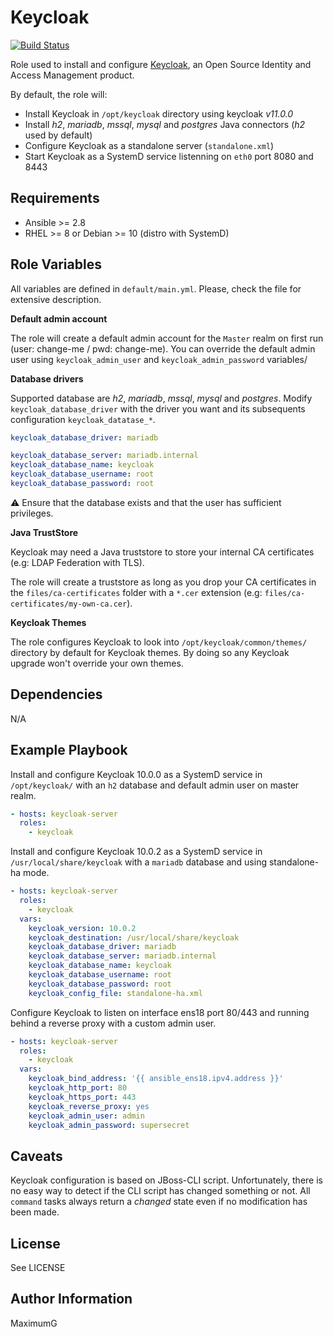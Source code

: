 Keycloak
========

[![Build Status](https://travis-ci.com/maximumG/ansible-keycloak.svg?branch=master)](https://travis-ci.com/maximumG/ansible-keycloak)

Role used to install and configure [Keycloak](https://www.keycloak.org/), an Open Source Identity and Access Management product.

By default, the role will:

* Install Keycloak in `/opt/keycloak` directory using keycloak _v11.0.0_
* Install *h2*, *mariadb*, *mssql*, *mysql* and *postgres* Java connectors (*h2* used by default)
* Configure Keycloak as a standalone server (`standalone.xml`)
* Start Keycloak as a SystemD service listenning on `eth0` port 8080 and 8443

Requirements
------------

* Ansible >= 2.8
* RHEL >= 8 or Debian >= 10 (distro with SystemD)

Role Variables
--------------

All variables are defined in `default/main.yml`. Please, check the file for extensive description.

**Default admin account**

The role will create a default admin account for the `Master` realm on first run (user: change-me / pwd: change-me).
You can override the default admin user using `keycloak_admin_user` and `keycloak_admin_password` variables/

**Database drivers**

Supported database are *h2*, *mariadb*, *mssql*, *mysql* and *postgres*. Modify `keycloak_database_driver` with
the driver you want and its subsequents configuration `keycloak_datatase_*`.

```yaml
keycloak_database_driver: mariadb

keycloak_database_server: mariadb.internal
keycloak_database_name: keycloak
keycloak_database_username: root
keycloak_database_password: root
```

:warning:  Ensure that the database exists and that the user has sufficient privileges.

**Java TrustStore**

Keycloak may need a Java truststore to store your internal CA certificates (e.g: LDAP Federation with TLS).

The role will create a truststore as long as you drop your CA certificates in the `files/ca-certificates` folder with
a `*.cer` extension (e.g: `files/ca-certificates/my-own-ca.cer`).

**Keycloak Themes**

The role configures Keycloak to look into `/opt/keycloak/common/themes/` directory by default for Keycloak themes.
By doing so any Keycloak upgrade won't override your own themes.

Dependencies
------------

N/A

Example Playbook
----------------

Install and configure Keycloak 10.0.0 as a SystemD service in `/opt/keycloak/` with an `h2` database
and default admin user on master realm.

```yaml
- hosts: keycloak-server
  roles:
    - keycloak
```

Install and configure Keycloak 10.0.2 as a SystemD service in `/usr/local/share/keycloak` with a `mariadb` database
and using standalone-ha mode.

```yaml
- hosts: keycloak-server
  roles:
    - keycloak
  vars:
    keycloak_version: 10.0.2
    keycloak_destination: /usr/local/share/keycloak
    keycloak_database_driver: mariadb
    keycloak_database_server: mariadb.internal
    keycloak_database_name: keycloak
    keycloak_database_username: root
    keycloak_database_password: root
    keycloak_config_file: standalone-ha.xml
```

Configure Keycloak to listen on interface ens18 port 80/443 and running behind a reverse proxy
with a custom admin user.

```yaml
- hosts: keycloak-server
  roles:
    - keycloak
  vars:
    keycloak_bind_address: '{{ ansible_ens18.ipv4.address }}'
    keycloak_http_port: 80
    keycloak_https_port: 443
    keycloak_reverse_proxy: yes
    keycloak_admin_user: admin
    keycloak_admin_password: supersecret
```

Caveats
-------

Keycloak configuration is based on JBoss-CLI script. Unfortunately, there is no easy way to detect
if the CLI script has changed something or not. All `command` tasks always return a *changed* state
even if no modification has been made.

License
-------

See LICENSE

Author Information
------------------

MaximumG
